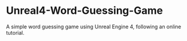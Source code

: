 # Unreal4-Word-Guessing-Game
A simple word guessing game using Unreal Engine 4, following an online tutorial.
